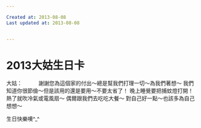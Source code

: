 ```yaml
---

Created at: 2013-08-08
Last updated at: 2013-08-08


---
```


# 2013大姑生日卡


大姑：
          謝謝您為這個家的付出～總是幫我們打理一切～為我們著想～
我們知道你很節儉～但是該用的還是要用～不要太省了！
晚上睡覺要把捕蚊燈打開！熱了就吹冷氣或電風扇～
偶爾跟我們去吃吃大餐～
對自己好一點～也該多為自己想想～

生日快樂噢^\_^

